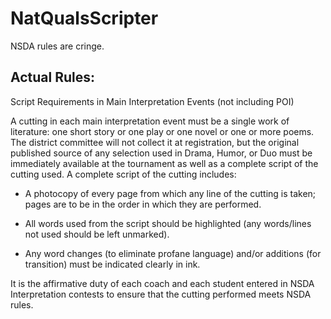 # NatQualsScripter
 NSDA rules are cringe.
## Actual Rules:
Script Requirements in Main Interpretation Events (not including POI)

A cutting in each main interpretation event must be a single work of literature: one short story or one play or one novel or one or more poems. The district committee will not collect it at registration, but the original published source of any selection used in Drama, Humor, or Duo must be immediately available at the tournament as well as a complete script of the cutting used. A complete script of the cutting includes:

- A photocopy of every page from which any line of the cutting is taken; pages are to be in the order in which they are performed.

- All words used from the script should be highlighted (any words/lines not used should be left unmarked).

- Any word changes (to eliminate profane language) and/or additions (for transition) must be indicated clearly in ink.

It is the affirmative duty of each coach and each student entered in NSDA Interpretation contests to ensure that the cutting performed meets NSDA rules.